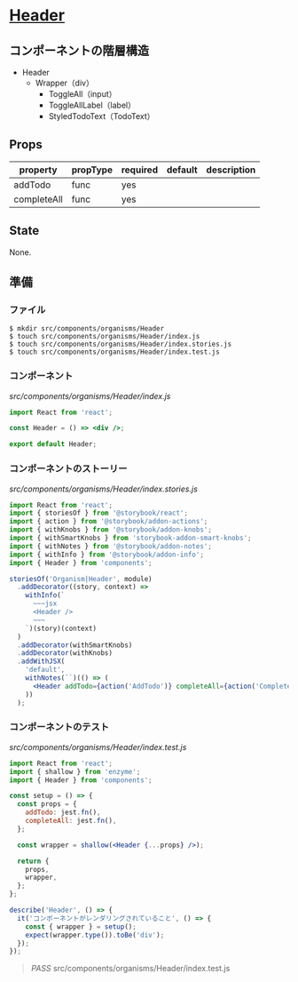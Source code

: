 # [Header](../../src/components/organisms/Header)

## コンポーネントの階層構造

* Header
    * Wrapper（div）
        * ToggleAll（input）
        * ToggleAllLabel（label）
        * StyledTodoText（TodoText）

## Props

| property | propType | required | default | description |
|----------|----------|----------|---------|-------------|
| addTodo | func | yes | | |
| completeAll | func | yes | | |

## State

None.

## 準備

### ファイル

```shell
$ mkdir src/components/organisms/Header
$ touch src/components/organisms/Header/index.js
$ touch src/components/organisms/Header/index.stories.js
$ touch src/components/organisms/Header/index.test.js
```

### コンポーネント

_src/components/organisms/Header/index.js_

```jsx
import React from 'react';

const Header = () => <div />;

export default Header;
```

### コンポーネントのストーリー

_src/components/organisms/Header/index.stories.js_

```jsx
import React from 'react';
import { storiesOf } from '@storybook/react';
import { action } from '@storybook/addon-actions';
import { withKnobs } from '@storybook/addon-knobs';
import { withSmartKnobs } from 'storybook-addon-smart-knobs';
import { withNotes } from '@storybook/addon-notes';
import { withInfo } from '@storybook/addon-info';
import { Header } from 'components';

storiesOf('Organism|Header', module)
  .addDecorator((story, context) =>
    withInfo(`
      ~~~jsx
      <Header />
      ~~~
    `)(story)(context)
  )
  .addDecorator(withSmartKnobs)
  .addDecorator(withKnobs)
  .addWithJSX(
    'default',
    withNotes(``)(() => (
      <Header addTodo={action('AddTodo')} completeAll={action('CompleteAll')} />
    ))
  );
```

### コンポーネントのテスト

_src/components/organisms/Header/index.test.js_

```jsx
import React from 'react';
import { shallow } from 'enzyme';
import { Header } from 'components';

const setup = () => {
  const props = {
    addTodo: jest.fn(),
    completeAll: jest.fn(),
  };

  const wrapper = shallow(<Header {...props} />);

  return {
    props,
    wrapper,
  };
};

describe('Header', () => {
  it('コンポーネントがレンダリングされていること', () => {
    const { wrapper } = setup();
    expect(wrapper.type()).toBe('div');
  });
});
```

> *PASS*  src/components/organisms/Header/index.test.js

